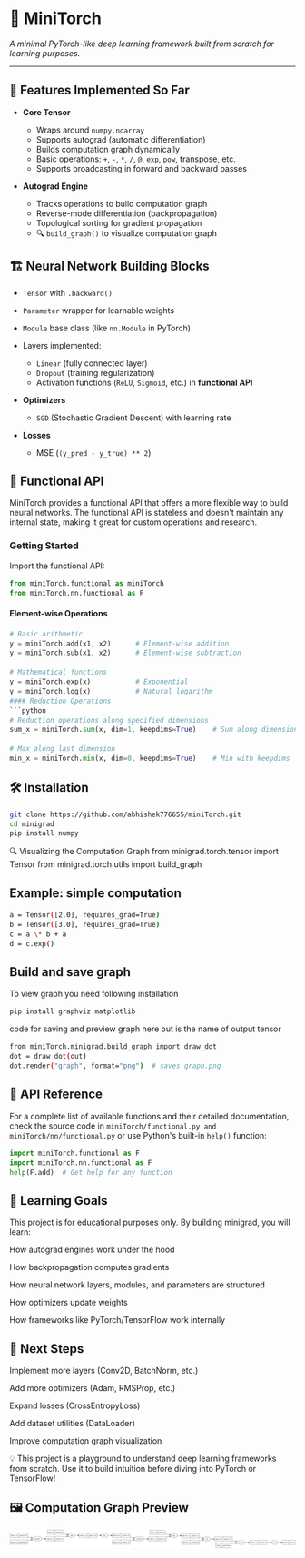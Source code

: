 # 🧠 MiniTorch

_A minimal PyTorch-like deep learning framework built from scratch for learning purposes._

---

## 🚀 Features Implemented So Far

- **Core Tensor**

  - Wraps around `numpy.ndarray`
  - Supports autograd (automatic differentiation)
  - Builds computation graph dynamically
  - Basic operations: `+`, `-`, `*`, `/`, `@`, `exp`, `pow`, transpose, etc.
  - Supports broadcasting in forward and backward passes

- **Autograd Engine**

  - Tracks operations to build computation graph
  - Reverse-mode differentiation (backpropagation)
  - Topological sorting for gradient propagation
  - 🔍 `build_graph()` to visualize computation graph

## 🏗️ Neural Network Building Blocks

- `Tensor` with `.backward()`
- `Parameter` wrapper for learnable weights
- `Module` base class (like `nn.Module` in PyTorch)
- Layers implemented:

  - `Linear` (fully connected layer)
  - `Dropout` (training regularization)
  - Activation functions (`ReLU`, `Sigmoid`, etc.) in **functional API**

- **Optimizers**

  - `SGD` (Stochastic Gradient Descent) with learning rate

- **Losses**
  - MSE (`(y_pred - y_true) ** 2`)

## 🎯 Functional API

MiniTorch provides a functional API that offers a more flexible way to build neural networks. The functional API is stateless and doesn't maintain any internal state, making it great for custom operations and research.

### Getting Started

Import the functional API:

```python
from miniTorch.functional as miniTorch
from miniTorch.nn.functional as F
```

#### Element-wise Operations

````python
# Basic arithmetic
y = miniTorch.add(x1, x2)      # Element-wise addition
y = miniTorch.sub(x1, x2)      # Element-wise subtraction

# Mathematical functions
y = miniTorch.exp(x)           # Exponential
y = miniTorch.log(x)           # Natural logarithm
#### Reduction Operations
```python
# Reduction operations along specified dimensions
sum_x = miniTorch.sum(x, dim=1, keepdims=True)    # Sum along dimension 1

# Max along last dimension
min_x = miniTorch.min(x, dim=0, keepdims=True)    # Min with keepdims
````

## 🛠️ Installation

```bash
git clone https://github.com/abhishek776655/miniTorch.git
cd minigrad
pip install numpy
```

🔍 Visualizing the Computation Graph
from minigrad.torch.tensor import Tensor
from minigrad.torch.utils import build_graph

## Example: simple computation

```bash
a = Tensor([2.0], requires_grad=True)
b = Tensor([3.0], requires_grad=True)
c = a \* b + a
d = c.exp()
```

## Build and save graph

To view graph you need following installation

```bash
pip install graphviz matplotlib
```

code for saving and preview graph
here out is the name of output tensor

```bash
from miniTorch.minigrad.build_graph import draw_dot
dot = draw_dot(out)
dot.render("graph", format="png")  # saves graph.png
```

## 📖 API Reference

For a complete list of available functions and their detailed documentation, check the source code in `miniTorch/functional.py and miniTorch/nn/functional.py` or use Python's built-in `help()` function:

```python
import miniTorch.functional as F
import miniTorch.nn.functional as F
help(F.add)  # Get help for any function
```

## 🎯 Learning Goals

This project is for educational purposes only.
By building minigrad, you will learn:

How autograd engines work under the hood

How backpropagation computes gradients

How neural network layers, modules, and parameters are structured

How optimizers update weights

How frameworks like PyTorch/TensorFlow work internally

## 📌 Next Steps

Implement more layers (Conv2D, BatchNorm, etc.)

Add more optimizers (Adam, RMSProp, etc.)

Expand losses (CrossEntropyLoss)

Add dataset utilities (DataLoader)

Improve computation graph visualization

💡 This project is a playground to understand deep learning frameworks from scratch. Use it to build intuition before diving into PyTorch or TensorFlow!

## 🖼️ Computation Graph Preview

![Computation Graph Example](examples/graph.png)
